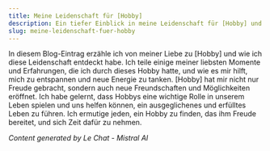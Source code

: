 ```yaml
---
title: Meine Leidenschaft für [Hobby]
description: Ein tiefer Einblick in meine Leidenschaft für [Hobby] und wie es mein Leben bereichert.
slug: meine-leidenschaft-fuer-hobby
---
```


In diesem Blog-Eintrag erzähle ich von meiner Liebe zu [Hobby] und wie ich diese Leidenschaft entdeckt habe. Ich teile einige meiner liebsten Momente und Erfahrungen, die ich durch dieses Hobby hatte, und wie es mir hilft, mich zu entspannen und neue Energie zu tanken. [Hobby] hat mir nicht nur Freude gebracht, sondern auch neue Freundschaften und Möglichkeiten eröffnet. Ich habe gelernt, dass Hobbys eine wichtige Rolle in unserem Leben spielen und uns helfen können, ein ausgeglichenes und erfülltes Leben zu führen. Ich ermutige jeden, ein Hobby zu finden, das ihm Freude bereitet, und sich Zeit dafür zu nehmen.

*Content generated by Le Chat - Mistral AI*
